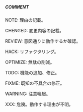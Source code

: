 ##### COMMENT
NOTE: 理由の記載。

CHENGED: 変更内容の記載。

REVIEW: 意図通りに動作するか確認。

HACK: リファクタリング。

OPTIMIZE: 無駄の削減。

TODO: 機能の追加、修正。

FIXME: 既知の不具合の修正。

WARNING: 注意喚起。

XXX: 危険。動作する理由が不明。